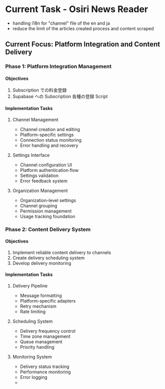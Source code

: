 # Current Task - Osiri News Reader

- handling i18n for "channel" file of the en and ja
- reduce the limit of the articles created process and content scraped

## Current Focus: Platform Integration and Content Delivery

### Phase 1: Platform Integration Management

#### Objectives

1. Subscription での料金登録
2. Supabase への Subscription 各種の登録 Script

#### Implementation Tasks

1. Channel Management

   - Channel creation and editing
   - Platform-specific settings
   - Connection status monitoring
   - Error handling and recovery

2. Settings Interface

   - Channel configuration UI
   - Platform authentication flow
   - Settings validation
   - Error feedback system

3. Organization Management
   - Organization-level settings
   - Channel grouping
   - Permission management
   - Usage tracking foundation

### Phase 2: Content Delivery System

#### Objectives

1. Implement reliable content delivery to channels
2. Create delivery scheduling system
3. Develop delivery monitoring

#### Implementation Tasks

1. Delivery Pipeline

   - Message formatting
   - Platform-specific adapters
   - Retry mechanism
   - Rate limiting

2. Scheduling System

   - Delivery frequency control
   - Time zone management
   - Queue management
   - Priority handling

3. Monitoring System
   - Delivery status tracking
   - Performance monitoring
   - Error logging
   -
